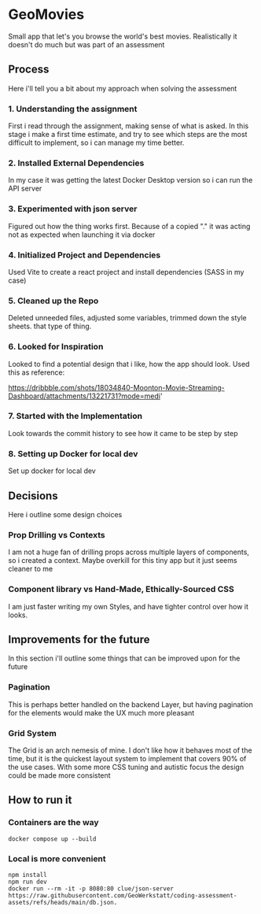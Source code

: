 # GeoMovies

Small app that let's you browse the world's best movies. Realistically it doesn't do much but was part of an assessment

## Process
Here i'll tell you a bit about my approach when solving the assessment

### 1. Understanding the assignment
First i read through the assignment, making sense of what is asked. In this stage i make a first time estimate, and try to see which steps are the most difficult  to implement, so i can manage my time better.

### 2. Installed External Dependencies
In my case it was getting the latest Docker Desktop version so i can run the API server

### 3. Experimented with json server
Figured out how the thing works first. Because of a copied "." it was acting not as expected when launching it via docker

### 4. Initialized Project and Dependencies
Used Vite to create a react project and install dependencies (SASS in my case)

### 5. Cleaned up the Repo
Deleted unneeded files, adjusted some variables, trimmed down the style sheets. that type of thing.

### 6. Looked for Inspiration
Looked to find a potential design that i like, how the app should look. Used this as reference:

https://dribbble.com/shots/18034840-Moonton-Movie-Streaming-Dashboard/attachments/13221731?mode=medi'

### 7. Started with the Implementation
Look towards the commit history to see how it came to be step by step

### 8. Setting up Docker for local dev
Set up docker for local dev

## Decisions
Here i outline some design choices

### Prop Drilling vs Contexts
I am not a huge fan of drilling props across multiple layers of components, so i created a context. Maybe overkill for this tiny app but it just seems cleaner to me

### Component library vs Hand-Made, Ethically-Sourced CSS
I am just faster writing my own Styles, and have tighter control over how it looks.

## Improvements for the future
In this section i'll outline some things that can be improved upon for the future

### Pagination
This is perhaps better handled on the backend Layer, but having pagination for the elements would make the UX much more pleasant

### Grid System
The Grid is an arch nemesis of mine. I don't like how it behaves most of the time, but it is the quickest layout system to implement that covers 90% of the use cases. With some more CSS tuning and autistic focus the design could be made more consistent

## How to run it

### Containers are the way
``docker compose up --build``

### Local is more convenient
```
npm install
npm run dev
docker run --rm -it -p 8080:80 clue/json-server https://raw.githubusercontent.com/GeoWerkstatt/coding-assessment-assets/refs/heads/main/db.json.
```
